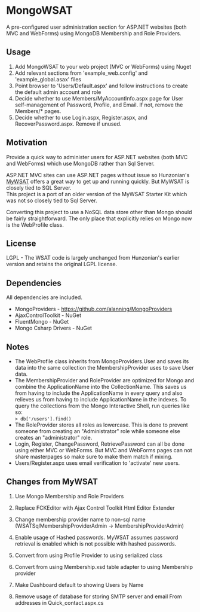 MongoWSAT
=========

A pre-configured user administration section for ASP.NET websites (both MVC and WebForms) using MongoDB Membership and Role Providers.


Usage
-----

  1. Add MongoWSAT to your web project (MVC or WebForms) using Nuget
  2. Add relevant sections from 'example_web.config' and 'example_global.asax' files
  3. Point browser to 'Users/Default.aspx' and follow instructions to create the default admin account and role
  4. Decide whether to use Members/MyAccountInfo.aspx page for User self-management of Password, Profile, and Email.  If not, remove the Members/* pages.
  5. Decide whether to use Login.aspx, Register.aspx, and RecoverPassword.aspx.  Remove if unused.
     

Motivation
----------

Provide a quick way to administer users for ASP.NET websites (both MVC and WebForms) which use MongoDB rather than Sql Server.

ASP.NET MVC sites can use ASP.NET pages without issue so Hunzonian's [MyWSAT][1] offers a great way to get up and running quickly. But MyWSAT is closely tied to SQL Server.  
This project is a port of an older version of the MyWSAT Starter Kit which was not so closely tied to Sql Server.

Converting this project to use a NoSQL data store other than Mongo should be fairly straightforward.  The only place that explicitly relies on Mongo now is the WebProfile class.

[1]: http://mywsat.codeplex.com/ "MyWSAT Website Starter Kit"


License
-------

  LGPL - The WSAT code is largely unchanged from Hunzonian's earlier version and retains the original LGPL license.


Dependencies
------------

All dependencies are included.

* MongoProviders - https://github.com/alanning/MongoProviders
* AjaxControlToolkit - NuGet
* FluentMongo - NuGet
* Mongo Csharp Drivers - NuGet


Notes
-----

* The WebProfile class inherits from MongoProviders.User and saves its data into the same collection the MembershipProvider uses to save User data.
* The MembershipProvider and RoleProvider are optimized for Mongo and combine the ApplicationName into the CollectionName.  This saves us from having to include the ApplicationName in every query and also relieves us from having to include ApplicationName in the indexes. To query the collections from the Mongo Interactive Shell, run queries like so:  
`> db['/users'].find()`
* The RoleProvider stores all roles as lowercase.  This is done to prevent someone from creating an "Administrator" role while someone else creates an "administrator" role.
* Login, Register, ChangePassword, RetrievePassword can all be done using either MVC or WebForms. But MVC and WebForms pages can not share masterpages so make sure to make them match if mixing.
* Users/Register.aspx uses email verification to 'activate' new users.


Changes from MyWSAT
-------------------

1. Use Mongo Membership and Role Providers
   <insert config sections>

2. Replace FCKEditor with Ajax Control Toolkit Html Editor Extender

3. Change membership provider name to non-sql name (WSATSqlMembershipProviderAdmin -> MembershipProviderAdmin)

4. Enable usage of Hashed passwords.  MyWSAT assumes password retrieval is enabled which is not possible with hashed passwords.

5. Convert from using Profile Provider to using serialized class

6. Convert from using Membership.xsd table adapter to using Membership provider

7. Make Dashboard default to showing Users by Name

8. Remove usage of database for storing SMTP server and email From addresses in Quick_contact.aspx.cs
